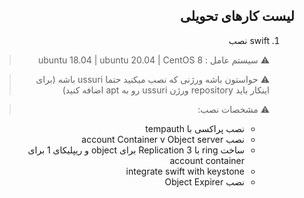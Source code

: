 <div dir="rtl" text-align='right'>


## لیست کارهای تحویلی 

1.  swift نصب 
    > :warning: سیستم عامل : ubuntu 18.04  | ubuntu 20.04 | CentOS 8

    > :warning: حواستون باشه ورژنی که نصب میکنید حتما ussuri باشه (برای اینکار باید repository ورژن ussuri رو به apt اضافه کنید)

    > :warning: مشخصات نصب:  
    - نصب پراکسی با tempauth
    - نصب account Container v Object server
    - ساخت ring با  Replication 3 برای object و ریپلیکای 1 برای account container
    - integrate swift with keystone
    - نصب Object Expirer
